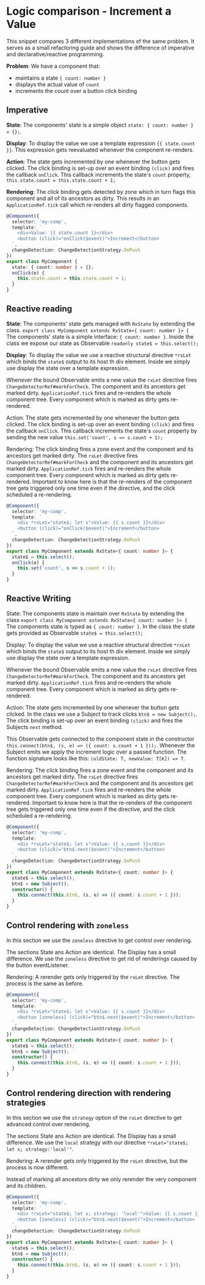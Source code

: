 # Logic comparison - Increment a Value

This snippet compares 3 different implementations of the same problem.
It serves as a small refactoring guide
and shows the difference of imperative and declarative/reactive programming.

**Problem**:
We have a component that:

- maintains a state `{ count: number }`
- displays the actual value of `count`
- increments the count over a button click binding

## Imperative

**State**:
The components' state is a simple object `state: { count: number } = {};`.

**Display**:
To display the value we use a template expression `{{ state.count }}`.
This expression gets reevaluated whenever the component re-renders.

**Action**:
The state gets incremented by one whenever the button gets clicked.
The click binding is set-up over an event binding `(click)` and fires the callback `onClick`.
This callback increments the state's `count` property, `this.state.count = this.state.count + 1;`

**Rendering**:
The click binding gets detected by zone which in turn flags this component and all of its ancestors as dirty.
This results in an `ApplicationRef.tick` call which re-renders all dirty flagged components.

```typescript
@Component({
  selector: 'my-comp',
  template: `
    <div>Value: {{ state.count }}</div>
    <button (click)="onClick($event)">Increment</button>
  `,
  changeDetection: ChangeDetectionStrategy.OnPush
})
export class MyComponent {
  state: { count: number } = {};
  onClick(e) {
    this.state.count = this.state.count + 1;
  }
}
```

## Reactive reading

**State**:
The components' state gets managed with `RxState` by extending the class. `export class MyComponent extends RxState<{ count: number }> {`
The components' state is a simple interface: `{ count: number }`.
Inside the class we expose our state as Observable `readonly state$ = this.select();`

**Display**:
To display the value we use a reactive structural directive `*rxLet`
which binds the `state$` output to its host th div element.
Inside we simply use display the state over a template expression.

Whenever the bound Observable emits a new value the `rxLet` directive fires `ChangeDetectorRef#markForCheck`.
The component and its ancestors get marked dirty.
`ApplicationRef.tick` fires and re-renders the whole component tree. Every component which is marked as dirty gets re-rendered.

Action:
The state gets incremented by one whenever the button gets clicked.
The click binding is set-up over an event binding `(click)` and fires the callback `onClick`.
This callback increments the state's `count` property by sending the new value `this.set('count', s => s.count + 1);`

Rendering:
The click binding fires a zone event and the component and its ancestors get marked dirty.
The `rxLet` directive fires `ChangeDetectorRef#markForCheck` and the component and its ancestors get marked dirty.
`ApplicationRef.tick` fires and re-renders the whole component tree. Every component which is marked as dirty gets re-rendered.
Important to know here is that the re-renders of the component tree gets triggered only one time even if the directive, and the click scheduled a re-rendering.

```typescript
@Component({
  selector: 'my-comp',
  template: `
    <div *rxLet="state$; let s">Value: {{ s.count }}</div>
    <button (click)="onClick($event)">Increment</button>
  `,
  changeDetection: ChangeDetectionStrategy.OnPush
})
export class MyComponent extends RxState<{ count: number }> {
  state$ = this.select();
  onClick(e) {
    this.set('count', s => s.count + 1);
  }
}
```

## Reactive Writing

State:
The components state is maintain over `RxState` by extending the class `export class MyComponent extends RxState<{ count: number }> {`
The components state is typed as `{ count: number }`.
In the class the state gets provided as Observable `state$ = this.select();`

Display:
To display the value we use a reactive structural directive `*rxLet`
which binds the `state$` output to its host th div element.
Inside we simply use display the state over a template expression.

Whenever the bound Observable emits a new value the `rxLet` directive fires `ChangeDetectorRef#markForCheck`.
The component and its ancestors get marked dirty.
`ApplicationRef.tick` fires and re-renders the whole component tree. Every component which is marked as dirty gets re-rendered.

Action:
The state gets incremented by one whenever the button gets clicked.
In the class we use a Subject to track clicks `btn$ = new Subject();`.
The click binding is set-up over an event binding `(click)` and fires the Subjects `next` method.

This Observable gets connected to the component state in the constructor `this.connect(btn$, (s, e) => ({ count: s.count + 1 }));`.
Whenever the Subject emits we apply the increment logic over a passed function.
The function signature looks like this: `(oldState: T, newValue: T[K]) => T`.

Rendering:
The click binding fires a zone event and the component and its ancestors get marked dirty.
The `rxLet` directive fires `ChangeDetectorRef#markForCheck` and the component and its ancestors get marked dirty.
`ApplicationRef.tick` fires and re-renders the whole component tree. Every component which is marked as dirty gets re-rendered.
Important to know here is that the re-renders of the component tree gets triggered only one time even if the directive, and the click scheduled a re-rendering.

```typescript
@Component({
  selector: 'my-comp',
  template: `
    <div *rxLet="state$; let s">Value: {{ s.count }}</div>
    <button (click)="btn$.next($event)">Increment</button>
  `,
  changeDetection: ChangeDetectionStrategy.OnPush
})
export class MyComponent extends RxState<{ count: number }> {
  state$ = this.select();
  btn$ = new Subject();
  constructor() {
    this.connect(this.btn$, (s, e) => ({ count: s.count + 1 }));
  }
}
```

## Control rendering with `zoneless`

In this section we use the `zoneless` directive to get control over rendering.

The sections State ans Action are identical.
The Display has a small difference. We use the `zoneless` directive to get rid of renderings caused by the button eventListener.

Rendering:
A rerender gets only triggered by the `rxLet` directive. The process is the same as before.

```typescript
@Component({
  selector: 'my-comp',
  template: `
    <div *rxLet="state$; let s">Value: {{ s.count }}</div>
    <button [zoneless] (click)="btn$.next($event)">Increment</button>
  `,
  changeDetection: ChangeDetectionStrategy.OnPush
})
export class MyComponent extends RxState<{ count: number }> {
  state$ = this.select();
  btn$ = new Subject();
  constructor() {
    this.connect(this.btn$, (s, e) => ({ count: s.count + 1 }));
  }
}
```

## Control rendering direction with rendering strategies

In this section we use the `strategy` option of the `rxLet` directive to get advanced control over rendering.

The sections State ans Action are identical.
The Display has a small difference. We use the `local` strategy with our directive `*rxLet="state$; let s; strategy:'local'"`.

Rendering:
A rerender gets only triggered by the `rxLet` directive, but the process is now different.

Instead of marking all ancestors dirty we only rerender the very component and its children.

```typescript
@Component({
  selector: 'my-comp',
  template: `
    <div *rxLet="state$; let s; strategy: 'local'">Value: {{ s.count }}</div>
    <button [zoneless] (click)="btn$.next($event)">Increment</button>
  `,
  changeDetection: ChangeDetectionStrategy.OnPush
})
export class MyComponent extends RxState<{ count: number }> {
  state$ = this.select();
  btn$ = new Subject();
  constructor() {
    this.connect(this.btn$, (s, e) => ({ count: s.count + 1 }));
  }
}
```
